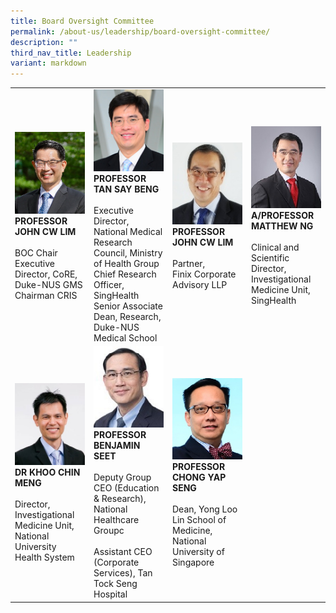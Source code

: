 ```yaml
---
title: Board Oversight Committee
permalink: /about-us/leadership/board-oversight-committee/
description: ""
third_nav_title: Leadership
variant: markdown
---
```

<table>
	<tbody>
		<tr>
			<td style="width:25%">
				<img src="/images/Leadership/Board%20Oversight%20Committee/prof-john-cw-lim_2.jpg">
				<b>PROFESSOR JOHN CW LIM</b>
				<br><br>BOC Chair<br>Executive Director, CoRE, Duke-NUS GMS<br>Chairman CRIS
			</td>
			<td style="width:25%">
				<img src="/images/Leadership/Board%20Oversight%20Committee/aprof-tan-say-beng(1).jpg">
				<b>PROFESSOR TAN SAY BENG</b>
				<br><br>Executive Director, National Medical Research Council, Ministry of Health Group Chief Research Officer, SingHealth Senior Associate Dean, Research, Duke-NUS Medical School
			</td>
			<td style="width:25%">
				<img src="/images/Leadership/Board%20Oversight%20Committee/soh-gim-teik-2016-ar-01-01-1.jpg">
				<b>PROFESSOR JOHN CW LIM</b>
				<br><br>Partner, <br>Finix Corporate Advisory LLP
			</td>
			<td style="width:25%">
				<img src="/images/Leadership/Board%20Oversight%20Committee/aprof-matthew-ng_2.jpg">
				<b>A/PROFESSOR MATTHEW NG</b>
				<br><br>Clinical and Scientific Director, Investigational Medicine Unit,  <br>SingHealth
			</td>
		</tr>
		<tr>
			<td style="width:25%">
				<img src="/images/Leadership/Board%20Oversight%20Committee/dr-khoo-chin-meng_2.jpg">
				<b>DR KHOO CHIN MENG</b>
				<br><br>Director, Investigational Medicine Unit,  
National University Health System
			</td>
			<td style="width:25%">
				<img src="/images/Leadership/Board%20Oversight%20Committee/prof-benjamin-seet_2.jpg">
				<b> 
PROFESSOR BENJAMIN SEET</b>
				<br><br>Deputy Group CEO (Education &amp; Research),  <br>National Healthcare Groupc<br><br>Assistant CEO (Corporate Services), Tan Tock Seng Hospital
			</td>
			<td style="width:25%">
				<img src="/images/Leadership/Board%20Oversight%20Committee/prof-chong-yap-seng_2.jpg">
				<b>PROFESSOR CHONG YAP SENG</b>
				<br><br>Dean, Yong Loo Lin School of Medicine, <br>National University of Singapore
			</td>
		</tr>
	</tbody>
	</table>